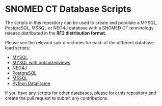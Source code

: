 # SNOMED CT Database Scripts

The scripts in this repository can be used to create and populate a MYSQL, PostgreSQL, MSSQL or NEO4J database with a SNOMED CT terminology release distributed in the **RF2 distribution format**.

Please see the relevant sub-directories for each of the different database load scripts:

- [MYSQL](MySQL/)
- [MYSQL with optimizedviews](mysql-loader-with-optimized-views/)
- [NEO4J](NEO4J/)
- [PostgreSQL](PostgreSQL/)
- [MSSQL](MSSQL/)
- [Python DataFrame](python-dataframe/)

If you have any scripts for other databases, please fork this repository and create the pull request to submit any contributions.
